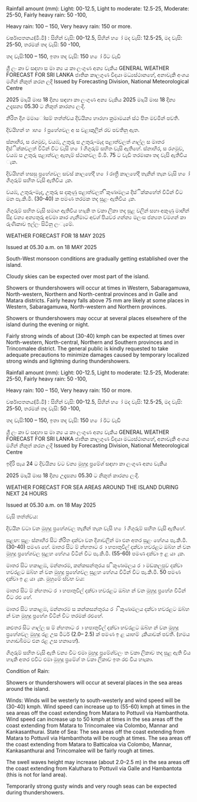 Rainfall amount (mm): Light: 00-12.5, Light to moderate: 12.5-25, Moderate: 25-50, Fairly heavy rain: 50 -100,

Heavy rain: 100 – 150, Very heavy rain: 150 or more.

වර්ෂාපතනය(මි.මී) : සිහින් වැසි: 00-12.5, සිහින් හ ෝ මද වැසි: 12.5-25, මද වැසි: 25-50, තරමක් තද වැසි: 50 -100,

තද වැසි:100 – 150, ඉතා තද වැසි: 150 හ ෝ ඊට වැඩි

ශ්‍රී ලං කා ව සඳහා ස මා න්‍ය ය කා ලංගුණ අන්‍ය වැකිය GENERAL WEATHER FORECAST FOR SRI LANKA ජාතික කාලගුණ විදයා මධ්‍යස්ථානහේ, අනාවැකි අංශය මගින් නිකුත් කරන ලදි Issued by Forecasting Division, National Meteorological Centre

2025 මාැයි මාස 18 දින්‍ය සඳහා කා ලංගුණ අන්‍ය වැකිය 2025 මාැයි මාස 18 දින්‍ය උදෑසන්‍ය 05.30 ට නිකුත් කාරන්‍ය ලංදි.

නිරිත දිග මමාෝසම් තත්ත්වය දිවයින්‍ය හාරහා ක්‍රමාමයන් ස්ථ පිත මවමින් පවති.

දිවයිහන් හ ාහ ෝ ප්‍රහේශවල අ ස වළාකුලින් රව පවතිනු ඇත.

ස්නාහිර, ස රගමුව, වයඹ, උතුරු ස උතුරු-මැද පළාත්වලත් ගාල්ල ස මාතර දිස්ික්කවලත් විටින් විට වැසි හ ෝ ගිගුරුම් සහිත වැසි ඇතිහේ. ස්නාහිර, ස රගමුව, වයඹ ස උතුරු පළාත්වල ඇතැම් ස්ථානවල මි.මී. 75 ට වැඩි තරමාකා තද වැසි ඇතිවිය ැක.

දිවයිහන් හසසු ප්‍රහේශවල සවස් කාලහේදී හ ෝ රාත්‍රී කාලහේදී තැනින් තැන වැසි හ ෝ ගිගුරුම් සහිත වැසි ඇතිවිය ැක.

වයඹ, උතුරු-මැද, උතුරු ස දකුණු පළාත්වලත් ිකුණාමලය දිස්ික්කහේත් විටින් විට මන පැ.කි.මී. (30-40) ක පමණ තරමක තද සුළං ඇතිවිය ැක.

ගිගුරුම් සහිත වැසි සමාග ඇතිවිය හාැකි ත වකා ලිකා තද සුළ වලින් සහා අකුණු මාඟින් සිදු වන්‍ය අන්‍යතුරු අවමා කාර ගැනීමාට අවශ්‍ පියවර ගන්න්‍ය මලංස ජන්‍යත වමගන් කා රුණිකාව ඉල්ලං සිටිනු ලංැමේ.

WEATHER FORECAST FOR 18 MAY 2025

Issued at 05.30 a.m. on 18 MAY 2025

South-West monsoon conditions are gradually getting established over the island.

Cloudy skies can be expected over most part of the island.

Showers or thundershowers will occur at times in Western, Sabaragamuwa, North-western, Northern and North-central provinces and in Galle and Matara districts. Fairly heavy falls above 75 mm are likely at some places in Western, Sabaragamuwa, North-western and Northern provinces.

Showers or thundershowers may occur at several places elsewhere of the island during the evening or night.

Fairly strong winds of about (30-40) kmph can be expected at times over North-western, North-central, Northern and Southern provinces and in Trincomalee district. The general public is kindly requested to take adequate precautions to minimize damages caused by temporary localized strong winds and lightning during thundershowers.

Rainfall amount (mm): Light: 00-12.5, Light to moderate: 12.5-25, Moderate: 25-50, Fairly heavy rain: 50 -100,

Heavy rain: 100 – 150, Very heavy rain: 150 or more.

වර්ෂාපතනය(මි.මී) : සිහින් වැසි: 00-12.5, සිහින් හ ෝ මද වැසි: 12.5-25, මද වැසි: 25-50, තරමක් තද වැසි: 50 -100,

තද වැසි:100 – 150, ඉතා තද වැසි: 150 හ ෝ ඊට වැඩි

ශ්‍රී ලං කා ව සඳහා ස මා න්‍ය ය කා ලංගුණ අන්‍ය වැකිය GENERAL WEATHER FORECAST FOR SRI LANKA ජාතික කාලගුණ විදයා මධ්‍යස්ථානහේ, අනාවැකි අංශය මගින් නිකුත් කරන ලදි Issued by Forecasting Division, National Meteorological Centre

ඉදිරි පැය 24 ට දිවයින්‍ය වට වන්‍ය මුහුදු ප්‍රමේශ්‍ සඳහා කා ලංගුණ අන්‍ය වැකිය

2025 මාැයි මාස 18 දින්‍ය උදෑසන්‍ය 05.30 ට නිකුත් කාරන්‍ය ලංදි.

WEATHER FORECAST FOR SEA AREAS AROUND THE ISLAND DURING NEXT 24 HOURS

Issued at 05.30 a.m. on 18 May 2025

වැසි තත්ත්වය:

දිවයින වටා වන මුහුදු ප්‍රහේශවල තැනින් තැන වැසි හ ෝ ගිගුරුම් සහිත වැසි ඇතිහේ.

සුළඟ: සුළං ස්නාහිර සිට නිරිත දක්වා වන දිශාවලින් මා එන අතර සුළං හේගය පැ.කි.මී. (30-40) පමණ හේ. මාතර සිට ම් න්හතාට ර ා හපාතුවිල් දක්වා හවරළට ඔබ්හ න් වන මුහුදු ප්‍රහේශවල සුළහ හේගය විටින් විට පැ.කි.මී. (55-60) පමණ දක්වා ඉ ළ යා ැක.

මාතර සිට හකාළඹ, මන්නාරම, කන්කසන්තුරය ස ිකුණාමලය ර ා මඩකලපුව දක්වා හවරළට ඔබ්හ න් වන මුහුදු ප්‍රහේශවල සුළහ හේගය විටින් විට පැ.කි.මී. 50 පමණ දක්වා ඉ ළ යා ැක. මුහුමේ ස්වභ වය:

මාතර සිට ම් න්හතාට ර ා හපාතුවිල් දක්වා හවරළට ඔබ්හ න් වන මුහුදු ප්‍රහේශ විටින් විට රළු හේ.

මාතර සිට හකාළඹ, මන්නාරම ස කන්කසන්තුරය ර ා ිකුණාමලය දක්වා හවරළට ඔබ්හ න් වන මුහුදු ප්‍රහේශ විටින් විට තරමක් රළුහේ.

කළුතර සිට ගාල්ල ස ම් න්හතාට ර ා හපාතුවිල් දක්වා හවරළට ඔබ්හ න් වන මුහුදු ප්‍රහේශවල මුහුදු රළ උස මීටර් (2.0– 2.5) ක් පමණ ඉ ළ යාහම් ැකියාවක් පවතී. (හමය හගාඩබිමට එන රළ උස හනාහේ).

ගිගුරුම් සහිත වැසි ඇති වන්‍ය විට එමා මුහුදු ප්‍රමේශ්‍වලං ත වකා ලිකාව තද සුළ ඇති විය හාැකි අතර එවිට එමා මුහුදු ප්‍රමේශ්‍ ත වකා ලිකාව ඉත රළු විය හාැකා.

Condition of Rain:

Showers or thundershowers will occur at several places in the sea areas around the island.

Winds: Winds will be westerly to south-westerly and wind speed will be (30-40) kmph. Wind speed can increase up to (55-60) kmph at times in the sea areas off the coast extending from Matara to Pottuvil via Hambanthota. Wind speed can increase up to 50 kmph at times in the sea areas off the coast extending from Matara to Trincomalee via Colombo, Mannar and Kankasanthurai. State of Sea: The sea areas off the coast extending from Matara to Pottuvil via Hambanthota will be rough at times. The sea areas off the coast extending from Matara to Batticaloa via Colombo, Mannar, Kankasanthurai and Trincomalee will be fairly rough at times.

The swell waves height may increase (about 2.0–2.5 m) in the sea areas off the coast extending from Kaluthara to Pottuvil via Galle and Hambantota (this is not for land area).

Temporarily strong gusty winds and very rough seas can be expected during thundershowers.